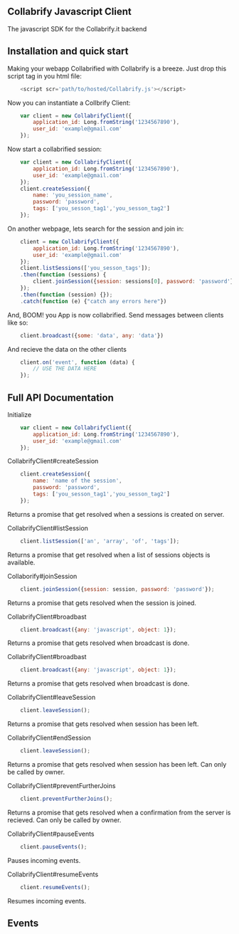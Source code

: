 ## Collabrify Javascript Client

The javascript SDK for the Collabrify.it backend

## Installation and quick start

Making your webapp Collabrified with Collabrify is a breeze.
Just drop this script tag in you html file:
```javascript
	<script scr='path/to/hosted/Collabrify.js'></script>
```
Now you can instantiate a Collbrify Client:
```javascript
	var client = new CollabrifyClient({
		application_id: Long.fromString('1234567890'),
		user_id: 'example@gmail.com'
	});
```
Now start a collabrified session:
```javascript
	var client = new CollabrifyClient({
		application_id: Long.fromString('1234567890'),
		user_id: 'example@gmail.com'
	});
	client.createSession({
		name: 'you_session_name',
		password: 'password',
		tags: ['you_sesson_tag1','you_sesson_tag2']
	});
```
On another webpage, lets search for the session and join in:
```javascript
	client = new CollabrifyClient({
		application_id: Long.fromString('1234567890'),
		user_id: 'example@gmail.com'
	});
	client.listSessions(['you_sesson_tags']);
	.then(function (sessions) {
		client.joinSession({session: sessions[0], password: 'password'});
	});
	.then(function (session) {});
	.catch(function (e) {"catch any errors here"})
```
And, BOOM! you App is now collabrified. Send messages between clients like so:
```javascript
	client.broadcast({some: 'data', any: 'data'})
```
And recieve the data on the other clients
```javascript
	client.on('event', function (data) {
		// USE THE DATA HERE
	});
```

## Full API Documentation

Initialize

```javascript
	var client = new CollabrifyClient({
		application_id: Long.fromString('1234567890'),
		user_id: 'example@gmail.com'
	});
```

CollabrifyClient#createSession 
```javascript
	client.createSession({
		name: 'name of the session',
		password: 'password',
		tags: ['you_sesson_tag1','you_sesson_tag2']
	});
```
Returns a promise that get resolved when a sessions is created on server.

CollabrifyClient#listSession
```javascript
	client.listSession(['an', 'array', 'of', 'tags']);
```
Returns a promise that get resolved when a list of sessions objects is available.

Collaborify#joinSession
```javascript
	client.joinSession({session: session, password: 'password'});
```
Returns a promise that gets resolved when the session is joined.

CollabrifyClient#broadbast
```javascript
	client.broadcast({any: 'javascript', object: 1});
```
Returns a promise that gets resolved when broadcast is done.

CollabrifyClient#broadbast
```javascript
	client.broadcast({any: 'javascript', object: 1});
```
Returns a promise that gets resolved when broadcast is done.

CollabrifyClient#leaveSession
```javascript
	client.leaveSession();
```
Returns a promise that gets resolved when session has been left.

CollabrifyClient#endSession
```javascript
	client.leaveSession();
```
Returns a promise that gets resolved when session has been left. Can only be called by owner.

CollabrifyClient#preventFurtherJoins
```javascript
	client.preventFurtherJoins();
```
Returns a promise that gets resolved when a confirmation from the server is recieved. Can only be called by owner.

CollabrifyClient#pauseEvents
```javascript
	client.pauseEvents();
```
Pauses incoming events.

CollabrifyClient#resumeEvents
```javascript
	client.resumeEvents();
```
Resumes incoming events.


## Events







